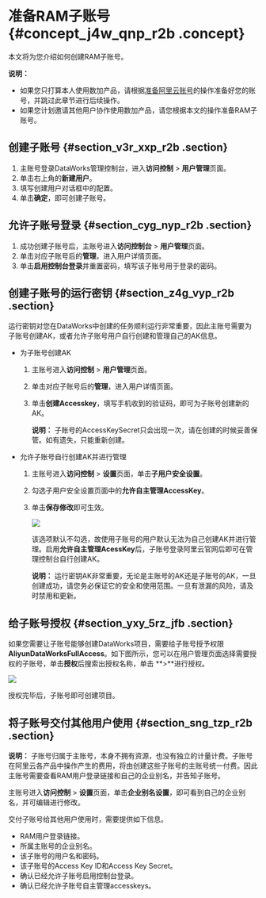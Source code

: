 # 准备RAM子账号 {#concept_j4w_qnp_r2b .concept}

本文将为您介绍如何创建RAM子账号。

**说明：** 

-   如果您只打算本人使用数加产品，请根据[准备阿里云账号](intl.zh-CN/准备工作/管理员使用云账号/准备阿里云账号.md#)的操作准备好您的账号，并跳过此章节进行后续操作。
-   如果您计划邀请其他用户协作使用数加产品，请您根据本文的操作准备RAM子账号。

## 创建子账号 {#section_v3r_xxp_r2b .section}

1.  主账号登录DataWorks管理控制台，进入**访问控制** \> **用户管理**页面。
2.  单击右上角的**新建用户**。
3.  填写创建用户对话框中的配置。
4.  单击**确定**，即可创建子账号。

## 允许子账号登录 {#section_cyg_nyp_r2b .section}

1.  成功创建子账号后，主账号进入**访问控制台** \> **用户管理**页面。
2.  单击对应子账号后的**管理**，进入用户详情页面。
3.  单击**启用控制台登录**并重置密码，填写该子账号用于登录的密码。

## 创建子账号的运行密钥 {#section_z4g_vyp_r2b .section}

运行密钥对您在DataWorks中创建的任务顺利运行非常重要，因此主账号需要为子账号创建AK，或者允许子账号用户自行创建和管理自己的AK信息。

-   为子账号创建AK
    1.  主账号进入**访问控制** \> **用户管理**页面。
    2.  单击对应子账号后的**管理**，进入用户详情页面。
    3.  单击**创建Accesskey**，填写手机收到的验证码，即可为子账号创建新的AK。

        **说明：** 子账号的AccessKeySecret只会出现一次，请在创建的时候妥善保管。如有遗失，只能重新创建。

-   允许子账号自行创建AK并进行管理
    1.  主账号进入**访问控制** \> **设置**页面，单击**子用户安全设置**。
    2.  勾选子用户安全设置页面中的**允许自主管理AccessKey**。
    3.  单击**保存修改**即可生效。

        ![](http://static-aliyun-doc.oss-cn-hangzhou.aliyuncs.com/assets/img/16176/15404333028949_zh-CN.png)

        该选项默认不勾选，故使用子账号的用户默认无法为自己创建AK并进行管理。启用**允许自主管理AcessKey**后，子账号登录阿里云官网后即可在管理控制台自行创建AK。

        **说明：** 运行密钥AK非常重要，无论是主账号的AK还是子账号的AK，一旦创建成功，请您务必保证它的安全和使用范围。一旦有泄漏的风险，请及时禁用和更新。


## 给子账号授权 {#section_yxy_5rz_jfb .section}

如果您需要让子账号能够创建DataWorks项目，需要给子账号授予权限**AliyunDataWorksFullAccess**。如下图所示，您可以在用户管理页面选择需要授权的子账号，单击**授权**后搜索出授权名称，单击 **\>**进行授权。

![](http://static-aliyun-doc.oss-cn-hangzhou.aliyuncs.com/assets/img/16176/154043330213331_zh-CN.png)

授权完毕后，子账号即可创建项目。

## 将子账号交付其他用户使用 {#section_sng_tzp_r2b .section}

**说明：** 子账号归属于主账号，本身不拥有资源，也没有独立的计量计费。子账号在阿里云各产品中操作产生的费用，将由创建这些子账号的主账号统一付费。因此主账号需要查看RAM用户登录链接和自己的企业别名，并告知子账号。

主账号进入**访问控制** \> **设置**页面，单击**企业别名设置**，即可看到自己的企业别名，并可编辑进行修改。

交付子账号给其他用户使用时，需要提供如下信息。

-   RAM用户登录链接。
-   所属主账号的企业别名。
-   该子账号的用户名和密码。
-   该子账号的Access Key ID和Access Key Secret。
-   确认已经允许子账号启用控制台登录。
-   确认已经允许子账号自主管理accesskeys。

